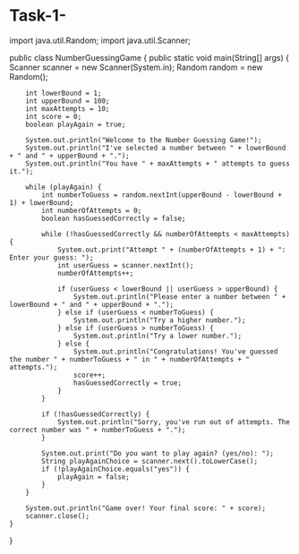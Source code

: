 # Task-1-
import java.util.Random;
import java.util.Scanner;

public class NumberGuessingGame {
    public static void main(String[] args) {
        Scanner scanner = new Scanner(System.in);
        Random random = new Random();

        int lowerBound = 1;
        int upperBound = 100;
        int maxAttempts = 10;
        int score = 0;
        boolean playAgain = true;

        System.out.println("Welcome to the Number Guessing Game!");
        System.out.println("I've selected a number between " + lowerBound + " and " + upperBound + ".");
        System.out.println("You have " + maxAttempts + " attempts to guess it.");

        while (playAgain) {
            int numberToGuess = random.nextInt(upperBound - lowerBound + 1) + lowerBound;
            int numberOfAttempts = 0;
            boolean hasGuessedCorrectly = false;

            while (!hasGuessedCorrectly && numberOfAttempts < maxAttempts) {
                System.out.print("Attempt " + (numberOfAttempts + 1) + ": Enter your guess: ");
                int userGuess = scanner.nextInt();
                numberOfAttempts++;

                if (userGuess < lowerBound || userGuess > upperBound) {
                    System.out.println("Please enter a number between " + lowerBound + " and " + upperBound + ".");
                } else if (userGuess < numberToGuess) {
                    System.out.println("Try a higher number.");
                } else if (userGuess > numberToGuess) {
                    System.out.println("Try a lower number.");
                } else {
                    System.out.println("Congratulations! You've guessed the number " + numberToGuess + " in " + numberOfAttempts + " attempts.");
                    score++;
                    hasGuessedCorrectly = true;
                }
            }

            if (!hasGuessedCorrectly) {
                System.out.println("Sorry, you've run out of attempts. The correct number was " + numberToGuess + ".");
            }

            System.out.print("Do you want to play again? (yes/no): ");
            String playAgainChoice = scanner.next().toLowerCase();
            if (!playAgainChoice.equals("yes")) {
                playAgain = false;
            }
        }

        System.out.println("Game over! Your final score: " + score);
        scanner.close();
    }
}
